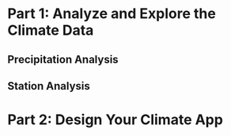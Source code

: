 # Part 1: Analyze and Explore the Climate Data #

  ## Precipitation Analysis ##

  ## Station Analysis ##

# Part 2: Design Your Climate App #

